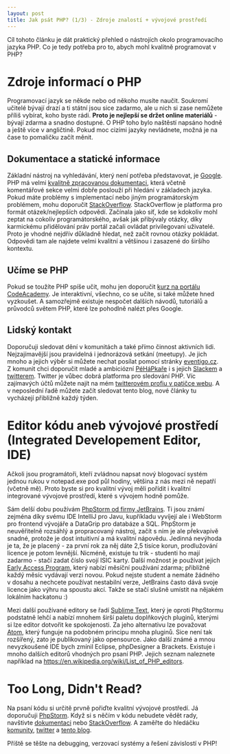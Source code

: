 ```yaml
---
layout: post
title: Jak psát PHP? (1/3) - Zdroje znalostí + vývojové prostředí
---
```


Cíl tohoto článku je dát praktický přehled o nástrojích okolo programovacího jazyka PHP. Co je tedy potřeba pro to, abych mohl kvalitně programovat v PHP? 

# Zdroje informací o PHP
Programovací jazyk se někde nebo od někoho musíte naučit. Soukromí učitelé bývají drazí a ti státní jsou sice zadarmo, ale u nich si zase nemůžete příliš vybírat, koho byste rádi. **Proto je nejlepší se držet online materiálů** - bývají zdarma a snadno dostupné. O PHP toho bylo naštěstí napsáno hodně a ještě více v angličtině. Pokud moc cizími jazyky nevládnete, možná je na čase to pomaličku začít měnit.
 
## Dokumentace a statické informace
Základní nástroj na vyhledávání, který není potřeba představovat, je [Google](https://google.com). PHP má velmi [kvalitně zpracovanou dokumentaci](https://secure.php.net/manual/en/), která včetně komentářové sekce velmi dobře poslouží při hledání v základech jazyka. Pokud máte problémy s implementací nebo jiným programátorským problémem, mohu doporučit [StackOverflow](https://stackoverflow.com/questions/tagged/php). StackOverflow je platforma pro formát otázek/nejlepších odpovědí. Začínala jako síť, kde se kdokoliv mohl zeptat na cokoliv programátorského, avšak jak přibývaly otázky, díky karmickému přidělování práv portál začali ovládat privilegovaní uživatelé. Proto je vhodné nejdřív důkladně hledat, než začít rovnou otázky pokládat. Odpovědi tam ale najdete velmi kvalitní a většinou i zasazené do širšího kontextu. 

## Učíme se PHP
Pokud se toužíte PHP spíše učit, mohu jen doporučit [kurz na portálu CodeAcademy](https://www.codecademy.com/learn/php). Je interaktivní, všechno, co se učíte, si také můžete hned vyzkoušet. A samozřejmě existuje nespočet dalších návodů, tutoriálů a průvodců světem  PHP, které lze pohodlně nalézt přes Google. 

## Lidský kontakt
Doporučuji sledovat dění v komunitách a také přímo činnost aktivních lidi. Nejzajímavější jsou pravidelná i jednorázová setkání (meetupy). Je jich mnoho a jejich výběr si můžete nechat posílat pomocí stránky [eventigo.cz](https://eventigo.cz). Z komunit chci doporučit mladé a ambiciózní [PéHáPkaře](http://pehapkari.cz/) i s jejich [Slackem](https://pehapkari.slack.com/) a [twitterem](https://twitter.com/pehapkari). Twitter je vůbec dobrá platforma pro sledování PHP. Víc zajímavých účtů můžete najít na mém [twitterovém profiu v patičce webu](https://twitter.com/tomtomklima). A v neposlední řadě můžete začít sledovat tento blog, nové články tu vycházejí přibližně každý týden. 

# Editor kódu aneb vývojové prostředí (Integrated Developement Editor, IDE)
Ačkoli jsou programátoři, kteří zvládnou napsat nový blogovací systém jednou rukou v notepad.exe pod půl hodiny, většina z nás mezi ně nepatří (včetně mě). Proto byste si pro kvalitní vývoj měli pořídit i kvalitní integrované vývojové prostředí, které s vývojem hodně pomůže. 

Sám delší dobu používám [PhpStorm od firmy JetBrains](https://www.jetbrains.com/phpstorm/). Ti jsou známí zejména díky svému IDE IntelliJ pro Javu, kupříkladu vyvíjejí ale i WebStorm pro frontend vývojáře a DataGrip pro databáze a SQL. PhpStorm je neuvěřitelně rozsáhlý a propracovaný nástroj, začít s ním je ale překvapivě snadné, protože je dost intuitivní a má kvalitní nápovědu. Jedinná nevýhoda je ta, že je placený - za první rok za něj dáte 2,5 tisíce korun, prodlužování licence je potom levnější. Nicméně, existuje tu trik - studenti ho mají zadarmo - stačí zadat číslo svojí ISIC karty. Další možnost je používat jejich [Early Access Program](https://confluence.jetbrains.com/display/PhpStorm/PhpStorm+Early+Access+Program), který nabízí měsíční používání zdarma; přibližně každý měsíc vydávají verzi novou. Pokud nejste student a nemáte žádného v dosahu a nechcete používat nestabilní verze, JetBrains často dává svoje licence jako výhru na spoustu akcí. Takže se stačí slušně umístit na nějakém lokálním hackatonu :)

Mezi další používané editory se řadí [Sublime Text](https://www.sublimetext.com/), který je oproti PhpStormu podstatně lehčí a nabízí mnohem širší paletu doplňkových pluginů, kterými si lze editor dotvořit ke spokojenosti. Za jeho alternativu lze považovat [Atom](https://atom.io/), který funguje na podobném principu mnoha pluginů. Sice není tak rozšířený, zato je publikovaný jako opensource. Jako další známé a mnou nevyzkoušené IDE bych zmínil Eclipse, phpDesigner a Brackets. Existuje i mnoho dalších editorů vhodných pro psaní PHP. Jejich seznam naleznete například na <https://en.wikipedia.org/wiki/List_of_PHP_editors>. 

# Too Long, Didn't Read?
Na psaní kódu si určitě prvně pořiďte kvalitní vývojové prostředí. Já doporučuji [PhpStorm](https://www.jetbrains.com/phpstorm/). Když si s něčím v kódu nebudete vědět rady, navštivte [dokumentaci](https://secure.php.net/manual/en/) nebo [StackOverflow](https://stackoverflow.com/questions/tagged/php). A zaměřte do hledáčku [komunity](http://pehapkari.cz), [twitter](https://twitter.com/tomtomklima) a [tento blog](http://jakpsatphp.cz). 

Příště se těšte na debugging, verzovací systémy a řešení závislostí v PHP! 
